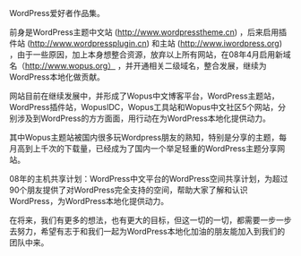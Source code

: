 WordPress爱好者作品集。

前身是WordPress主题中文站 (http://www.wordpresstheme.cn) ，后来启用插件站     (http://www.wordpressplugin.cn) 和主站 (http://www.iwordpress.org)  ，由于一些原因，加上本身想整合资源，放弃以上所有网站，在08年4月启用新域名（http://www.wopus.org） ，并开通相关二级域名，整合发展，继续为WordPress本地化做贡献。

网站目前在继续发展中，并形成了Wopus中文博客平台，WordPress主题站，WordPress插件站，WopusIDC，Wopus工具站和Wopus中文社区5个网站，分别涉及到WordPress的方方面面，用行动在为WordPress本地化提供动力。

其中Wopus主题站被国内很多玩Wordpress朋友的熟知，特别是分享的主题，每月高到上千次的下载量，已经成为了国内一个举足轻重的WordPress主题分享网站。

08年的主机共享计划：WordPress中文平台的WordPress空间共享计划，为超过90个朋友提供了对WordPress完全支持的空间，帮助大家了解和认识WordPress，为WordPress本地化提供动力。

在将来，我们有更多的想法，也有更大的目标，但这一切的一切，都需要一步一步去努力，希望有志于和我们一起为WordPress本地化加油的朋友能加入到我们的团队中来。